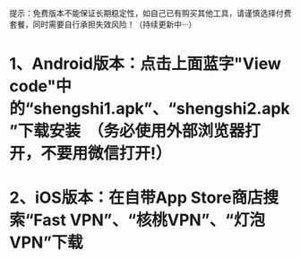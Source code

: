 提示：免费版本不能保证长期稳定性，如自己已有购买其他工具，请谨慎选择付费套餐，同时需要自行承担失效风险！（持续更新中···）

# 1、Android版本：点击上面蓝字"View code"中的“shengshi1.apk”、“shengshi2.apk”下载安装  （务必使用外部浏览器打开，不要用微信打开!）
# 2、iOS版本：在自带App Store商店搜索“Fast VPN”、“核桃VPN”、“灯泡VPN”下载
